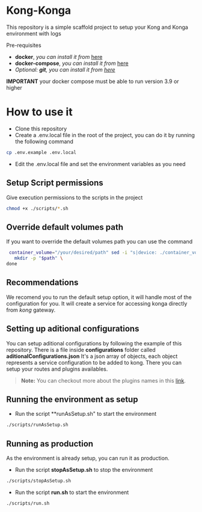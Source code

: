 # Kong-Konga
This repository is a simple scaffold project to setup your Kong and Konga environment with logs

Pre-requisites

- **docker**, *you can install it from* [here](https://docs.docker.com/engine/install/)
- **docker-compose**, *you can install it from* [here](https://docs.docker.com/compose/install/)
- *Optional: **git**, you can install it from [here](https://git-scm.com/book/en/v2/Getting-Started-Installing-Git)*

**IMPORTANT** your docker compose must be able to run version 3.9 or higher

# How to use it
- Clone this repository
- Create a .env.local file in the root of the project, you can do it by running the following command
```bash
cp .env.example .env.local
```
- Edit the .env.local file and set the environment variables as you need



## Setup Script permissions
Give execution permissions to the scripts in the project
```bash
chmod +x ./scripts/*.sh
```

## Override default volumes path

If you want to override the default volumes path you can use the command
```bash
 container_volume="/your/desired/path" sed -i "s|device: ./container_volumes|device: $container_volume|g" docker-compose.yaml &&  grep -oP '(?<=device: ).*' docker-compose.yaml | while read -r path; do \
   mkdir -p "$path" \
done
```
## Recommendations 

We recomend you to run the default setup option, it will handle most of the configuration for you.
It will create a service for accessing konga directly from *kong* gateway.

## Setting up aditional configurations
You can setup aditional configurations by following the example of this repository.
There is a file inside **configurations** folder called **aditionalConfigurations.json**
It's a json array of objects, each object represents a service configuration to be added to kong.
There you can setup your routes and plugins availables.

> **Note:** You can checkout more about the plugins names in this [link](https://docs.konghq.com/gateway/latest/admin-api/#plugin-object).


## Running the environment as setup 
- Run the script **runAsSetup.sh" to start the environment
```bash
./scripts/runAsSetup.sh
```


## Running as production
As the environment is already setup, you can run it as production.
- Run the script **stopAsSetup.sh** to stop the environment
```bash
./scripts/stopAsSetup.sh
```
- Run the script **run.sh** to start the environment
```bash
./scripts/run.sh
```

